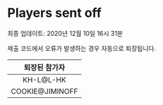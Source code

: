 # Players sent off
최종 업데이트: 2020년 12월 10일 16시 31분


제출 코드에서 오류가 발생하는 경우 자동으로 퇴장됩니다.


| 퇴장된 참가자 |
|:---:|
| KH-L@L-HK |
| COOKIE@JIMINOFF |